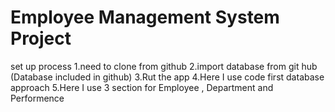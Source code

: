 # Employee Management System Project
set up process
1.need to clone from github
2.import database from git hub (Database included in github)
3.Rut the app
4.Here I use code first database approach
5.Here I use  3 section for Employee , Department and Performence
